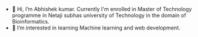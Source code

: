 - 👋 Hi, I’m Abhishek kumar. Currently I'm enrolled in Master of Technology programme in Netaji subhas university of Technology in the domain of Bioinformatics.
- 👀 I’m interested in learning Machine learning and web development. 

<!---
ak493771/ak493771 is a ✨ special ✨ repository because its `README.md` (this file) appears on your GitHub profile.
You can click the Preview link to take a look at your changes.
--->

